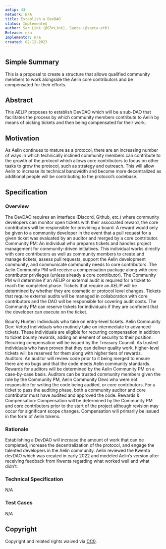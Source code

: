 ```yaml
---
aelip: 43
network: N/A
title: Establish a DevDAO
status: Implemented
author: Ser Link (@S3rLink), Saeta (@saeta-eth)
Release: n/a
Implementor: n/a
created: 02-12-2023
---
```


## Simple Summary

<!--"If you can't explain it simply, you don't understand it well enough." Simply describe the outcome the proposed changes intends to achieve. This should be non-technical and accessible to a casual community member.-->

This is a proposal to create a structure that allows qualified community members to work alongside the Aelin core contributors and be compensated for their efforts.

## Abstract

<!--A short (~200 word) description of the proposed change, the abstract should clearly describe the proposed change. This is what *will* be done if the AELIP is implemented, not *why* it should be done or *how* it will be done. If the AELIP proposes deploying a new contract, write, "we propose to deploy a new contract that will do x".-->

This AELIP proposes to establish DevDAO which will be a sub-DAO that facilitates the process by which community members contribute to Aelin by means of picking tickets and then being compensated for their work.

## Motivation

<!--This is the problem statement. This is the *why* of the AELIP. It should clearly explain *why* the current state of the protocol is inadequate.  It is critical that you explain *why* the change is needed, if the AELIP proposes changing how something is calculated, you must address *why* the current calculation is inaccurate or wrong. This is not the place to describe how the AELIP will address the issue!-->

As Aelin continues to mature as a protocol, there are an increasing number of ways in which technically inclined community members can contribute to the growth of the protocol which allows core contributors to focus on other tasks to grow the protocol, such as strategy and outreach. This will allow Aelin to increase its technical bandwidth and become more decentralized as additional people will be contributing to the protocol’s codebase.

## Specification

### Overview

<!--This is a high-level overview of *how* the AELIP will solve the problem. The overview should clearly describe how the new feature will be implemented.-->

The DevDAO requires an interface (Discord, Github, etc.) where community developers can monitor open tickets with their associated reward, the core contributors will be responsible for providing a board. A reward would only be given to a community developer in the event that a pull request for a given ticket was evaluated by an auditor and merged by a core contributor.
Community PM: An individual who prepares tickets and handles project management for community-driven initiatives. This individual works directly with core contributors as well as community members to create and manage tickets, assess pull requests, support the Aelin development community, and communicate community needs to core contributors. The Aelin Community PM will receive a compensation package along with core contributor privileges (unless already a core contributor). The Community PM will determine if an AELIP or external audit is required for a ticket to reach the completed phase. Tickets that require an AELIP will be determined by whether they are cosmetic or protocol level changes. Tickets that require external audits will be managed in collaboration with core contributors and the DAO will be responsible for covering audit costs. The Community PM can reserve tickets for individuals if they are confident that the developer can execute on the ticket.

Bounty Hunter: Individuals who take on entry-level tickets.
Aelin Community Dev: Vetted individuals who routinely take on intermediate to advanced tickets. These individuals are eligible for recurring compensation in addition to ticket bounty rewards, adding an element of security to their position. Recurring compensation will be issued by the Treasury Council. As trusted individuals who have proven that they can deliver quality work, higher-level tickets will be reserved for them along with higher tiers of rewards.
Auditors: An auditor will review code prior to it being merged to ensure there are no bugs and that the code meets Aelin community standards. Rewards for auditors will be determined by the Aelin Community PM on a case-by-case basis. Auditors can be trusted community members given the role by the Community PM, Aelin Community Devs who were not responsible for writing the code being audited, or core contributors. For a ticket to pass the auditing phase, both a community auditor and core contributor must have audited and approved the code.
Rewards & Compensation: Compensation will be determined by the Community PM and core contributors prior to the start of the project although revision may occur for significant scope changes. Compensation will primarily be issued in the form of Aelin tokens.

### Rationale

<!--This is where you explain the reasoning behind how you propose to solve the problem. Why did you propose to implement the change in this way, what were the considerations and trade-offs. The rationale fleshes out what motivated the design and why particular design decisions were made. It should describe alternate designs that were considered and related work. The rationale may also provide evidence of consensus within the community, and should discuss important objections or concerns raised during discussion.-->

Establishing a DevDAO will increase the amount of work that can be completed, increase the decentralization of the protocol, and engage the talented developers in the Aelin community. Aelin reviewed the Kwenta devDAO which was created in early 2022 and modeled Aelin’s version after receiving feedback from Kwenta regarding what worked well and what didn’t.

### Technical Specification

<!--The technical specification should outline the public API of the changes proposed. That is, changes to any of the interfaces Synthetix currently exposes or the creations of new ones.-->

N/A

### Test Cases

<!--Test cases for an implementation are mandatory for AELIPs but can be included with the implementation..-->

N/A

## Copyright

Copyright and related rights waived via [CC0](https://creativecommons.org/publicdomain/zero/1.0/).
